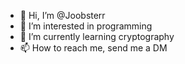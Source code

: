 - 👋 Hi, I’m @Joobsterr
- 👀 I’m interested in programming
- 🌱 I’m currently learning cryptography
- 📫 How to reach me, send me a DM

<!---
Joobsterr/Joobsterr is a ✨ special ✨ repository because its `README.md` (this file) appears on your GitHub profile.
You can click the Preview link to take a look at your changes.
--->
